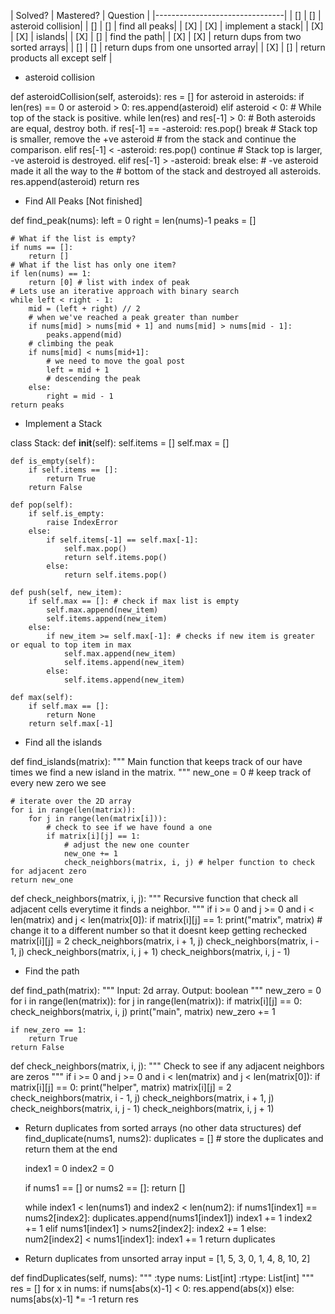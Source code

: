| Solved? | Mastered? | Question |
|--------------------------------|
| [] | [] | asteroid collision|
| [] | [] | find all peaks|
| [X] | [X] | implement a stack|
| [X] | [X] | islands|
| [X] | [] | find the path|
| [X] | [X] | return dups from two sorted arrays|
| [] | [] | return dups from one unsorted array|
| [X] | [] | return products all except self |

- asteroid collision

def asteroidCollision(self, asteroids):
    res = []
    for asteroid in asteroids:
        if len(res) == 0 or asteroid > 0:
            res.append(asteroid)
        elif asteroid < 0:
            # While top of the stack is positive.
            while len(res) and res[-1] > 0:
                # Both asteroids are equal, destroy both.
                if res[-1] == -asteroid:
                    res.pop()
                    break
                # Stack top is smaller, remove the +ve asteroid
                # from the stack and continue the comparison.
                elif res[-1] < -asteroid:
                    res.pop()
                    continue
                # Stack top is larger, -ve asteroid is destroyed.
                elif res[-1] > -asteroid:
                    break
            else:
                # -ve asteroid made it all the way to the
                # bottom of the stack and destroyed all asteroids.
                res.append(asteroid)
    return res

- Find All Peaks [Not finished]

def find_peak(nums):
    left = 0
    right = len(nums)-1
    peaks = []

    # What if the list is empty?
    if nums == []:
        return []
    # What if the list has only one item?
    if len(nums) == 1:
        return [0] # list with index of peak
    # Lets use an iterative approach with binary search
    while left < right - 1:
        mid = (left + right) // 2
        # when we've reached a peak greater than number
        if nums[mid] > nums[mid + 1] and nums[mid] > nums[mid - 1]:
            peaks.append(mid)
        # climbing the peak
        if nums[mid] < nums[mid+1]:
            # we need to move the goal post
            left = mid + 1
            # descending the peak
        else:
            right = mid - 1
    return peaks

- Implement a Stack

class Stack:
    def __init__(self):
        self.items = []
        self.max = []

    def is_empty(self):
        if self.items == []:
            return True
        return False

    def pop(self):
        if self.is_empty:
            raise IndexError
        else:
            if self.items[-1] == self.max[-1]:
                self.max.pop()
                return self.items.pop()
            else:
                return self.items.pop()

    def push(self, new_item):
        if self.max == []: # check if max list is empty
            self.max.append(new_item)
            self.items.append(new_item)
        else:
            if new_item >= self.max[-1]: # checks if new item is greater or equal to top item in max
                self.max.append(new_item)
                self.items.append(new_item)
            else:
                self.items.append(new_item)

    def max(self):
        if self.max == []:
            return None
        return self.max[-1]

- Find all the islands

def find_islands(matrix):
    """
    Main function that keeps track of our have times we find a new island
    in the matrix.
    """
    new_one = 0 # keep track of every new zero we see

    # iterate over the 2D array
    for i in range(len(matrix)):
        for j in range(len(matrix[i])):
            # check to see if we have found a one
            if matrix[i][j] == 1:
                # adjust the new one counter
                new_one += 1
                check_neighbors(matrix, i, j) # helper function to check for adjacent zero
    return new_one

def check_neighbors(matrix, i, j):
    """
    Recursive function that check all adjacent cells everytime it finds a
    neighbor.
    """
    if i >= 0 and j >= 0 and i < len(matrix) and j < len(matrix[0]):
        if matrix[i][j] == 1:
            print("matrix", matrix)
            # change it to a different number so that it doesnt keep getting rechecked
            matrix[i][j] = 2
            check_neighbors(matrix, i + 1, j)
            check_neighbors(matrix, i - 1, j)
            check_neighbors(matrix, i, j + 1)
            check_neighbors(matrix, i, j - 1)

- Find the path

def find_path(matrix):
    """
    Input: 2d array.
    Output: boolean
    """
    new_zero = 0
    for i in range(len(matrix)):
        for j in range(len(matrix)):
            if matrix[i][j] == 0:
                check_neighbors(matrix, i, j)
                print("main", matrix)
                new_zero += 1

    if new_zero == 1:
        return True
    return False

def check_neighbors(matrix, i, j):
    """ Check to see if any adjacent neighbors are zeros """
    if i >= 0 and j >= 0 and i < len(matrix) and j < len(matrix[0]):
        if matrix[i][j] == 0:
            print("helper", matrix)
            matrix[i][j] = 2
            check_neighbors(matrix, i - 1, j)
            check_neighbors(matrix, i + 1, j)
            check_neighbors(matrix, i, j - 1)
            check_neighbors(matrix, i, j + 1)

- Return duplicates from sorted arrays (no other data structures)
def find_duplicate(nums1, nums2):
    duplicates = [] # store the duplicates and return them at the end

    index1 = 0
    index2 = 0

    if nums1 == [] or nums2 == []:
        return []

    while index1 < len(nums1) and index2 < len(num2):
        if nums1[index1] == nums2[index2]:
            duplicates.append(nums1[index1])
            index1 += 1
            index2 += 1
        elif nums1[index1] > nums2[index2]:
            index2 += 1
        else: num2[index2] < nums1[index1]:
            index1 += 1
    return duplicates

- Return duplicates from unsorted array
input = [1, 5, 3, 0, 1, 4, 8, 10, 2]

def findDuplicates(self, nums):
    """
    :type nums: List[int]
    :rtype: List[int]
    """
    res = []
    for x in nums:
        if nums[abs(x)-1] < 0:
            res.append(abs(x))
        else:
            nums[abs(x)-1] *= -1
    return res
